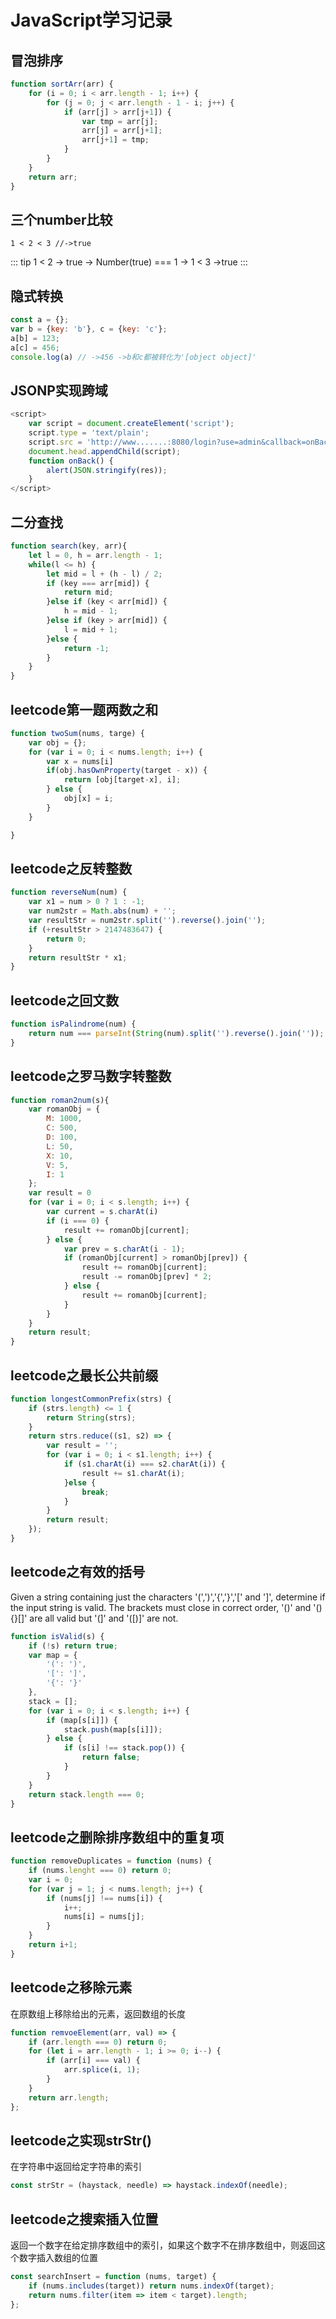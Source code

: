 # JavaScript学习记录
## 冒泡排序
```js
function sortArr(arr) {
    for (i = 0; i < arr.length - 1; i++) {
        for (j = 0; j < arr.length - 1 - i; j++) {
            if (arr[j] > arr[j+1]) {
                var tmp = arr[j];
                arr[j] = arr[j+1];
                arr[j+1] = tmp;
            }
        }
    }
    return arr;
}
```
## 三个number比较
```
1 < 2 < 3 //->true
```
::: tip
1 < 2 -> true -> Number(true) === 1 -> 1 < 3 ->true
:::
## 隐式转换
```js
const a = {};
var b = {key: 'b'}, c = {key: 'c'};
a[b] = 123;
a[c] = 456;
console.log(a) // ->456 ->b和c都被转化为'[object object]'
```
## JSONP实现跨域
```js
<script>
    var script = document.createElement('script');
    script.type = 'text/plain';
    script.src = 'http://www.......:8080/login?use=admin&callback=onBack';
    document.head.appendChild(script);
    function onBack() {
        alert(JSON.stringify(res));
    }
</script>
```
## 二分查找
```js
function search(key, arr){
    let l = 0, h = arr.length - 1;
    while(l <= h) {
        let mid = l + (h - l) / 2;
        if (key === arr[mid]) {
            return mid;
        }else if (key < arr[mid]) {
            h = mid - 1;
        }else if (key > arr[mid]) {
            l = mid + 1;
        }else {
            return -1;
        }
    }
}
```
## leetcode第一题两数之和
```js
function twoSum(nums, targe) {
    var obj = {};
    for (var i = 0; i < nums.length; i++) {
        var x = nums[i]
        if(obj.hasOwnProperty(target - x)) {
            return [obj[target-x], i];
        } else {
            obj[x] = i;
        }
    }

}
```
## leetcode之反转整数
```js
function reverseNum(num) {
    var x1 = num > 0 ? 1 : -1;
    var num2str = Math.abs(num) + '';
    var resultStr = num2str.split('').reverse().join('');
    if (+resultStr > 2147483647) {
        return 0;
    }
    return resultStr * x1;
}
```
## leetcode之回文数
```js
function isPalindrome(num) {
    return num === parseInt(String(num).split('').reverse().join(''));
}
```
## leetcode之罗马数字转整数
```js
function roman2num(s){
    var romanObj = {
        M: 1000,
        C: 500,
        D: 100,
        L: 50,
        X: 10,
        V: 5,
        I: 1
    };
    var result = 0
    for (var i = 0; i < s.length; i++) {
        var current = s.charAt(i)
        if (i === 0) {
            result += romanObj[current];
        } else {
            var prev = s.charAt(i - 1);
            if (romanObj[current] > romanObj[prev]) {
                result += romanObj[current];
                result -= romanObj[prev] * 2;
            } else {
                result += romanObj[current];
            }
        }
    }
    return result;
}
```
## leetcode之最长公共前缀
```js
function longestCommonPrefix(strs) {
    if (strs.length) <= 1 {
        return String(strs);
    }
    return strs.reduce((s1, s2) => {
        var result = '';
        for (var i = 0; i < s1.length; i++) {
            if (s1.charAt(i) === s2.charAt(i)) {
                result += s1.charAt(i);
            }else {
                break;
            }
        }
        return result;
    });
}
```
## leetcode之有效的括号
Given a string containing just the characters '(',')','{','}','[' and ']', determine if the input string is valid.
The brackets must close in correct order, '()' and '(){}[]' are all valid but '(]' and '([)]' are not.
```js
function isValid(s) {
    if (!s) return true;
    var map = {
        '(': ')',
        '[': ']',
        '{': '}'
    },
    stack = [];
    for (var i = 0; i < s.length; i++) {
        if (map[s[i]]) {
            stack.push(map[s[i]]);
        } else {
            if (s[i] !== stack.pop()) {
                return false;
            }
        }
    }
    return stack.length === 0;
}
```
## leetcode之删除排序数组中的重复项
```js
function removeDuplicates = function (nums) {
    if (nums.lenght === 0) return 0;
    var i = 0;
    for (var j = 1; j < nums.length; j++) {
        if (nums[j] !== nums[i]) {
            i++;
            nums[i] = nums[j];
        }
    }
    return i+1;
}
```
## leetcode之移除元素
在原数组上移除给出的元素，返回数组的长度
```js
function remvoeElement(arr, val) => {
    if (arr.length === 0) return 0;
    for (let i = arr.length - 1; i >= 0; i--) {
        if (arr[i] === val) {
            arr.splice(i, 1);
        }
    }
    return arr.length;
};
```
## leetcode之实现strStr()
在字符串中返回给定字符串的索引
```js
const strStr = (haystack, needle) => haystack.indexOf(needle);
```
## leetcode之搜索插入位置
返回一个数字在给定排序数组中的索引，如果这个数字不在排序数组中，则返回这个数字插入数组的位置
```js
const searchInsert = function (nums, target) {
    if (nums.includes(target)) return nums.indexOf(target);
    return nums.filter(item => item < target).length;
};
```
